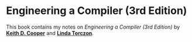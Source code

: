 # Engineering a Compiler (3rd Edition)

This book contains my notes on _Engineering a Compiler (3rd Edition)_ by [**Keith D. Cooper**](https://profiles.rice.edu/faculty/keith-d-cooper) and [**Linda Torczon**](https://linda.rice.edu/).
